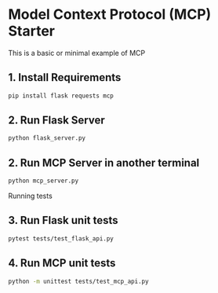 # Model Context Protocol (MCP) Starter

This is a basic or minimal example of MCP

## 1. Install Requirements

```bash
pip install flask requests mcp
```

## 2. Run Flask Server

```bash
python flask_server.py
```

## 2. Run MCP Server in another terminal

```bash
python mcp_server.py
```

Running tests

## 3. Run Flask unit tests

```bash
pytest tests/test_flask_api.py
```

## 4. Run MCP unit tests

```bash
python -m unittest tests/test_mcp_api.py
```
